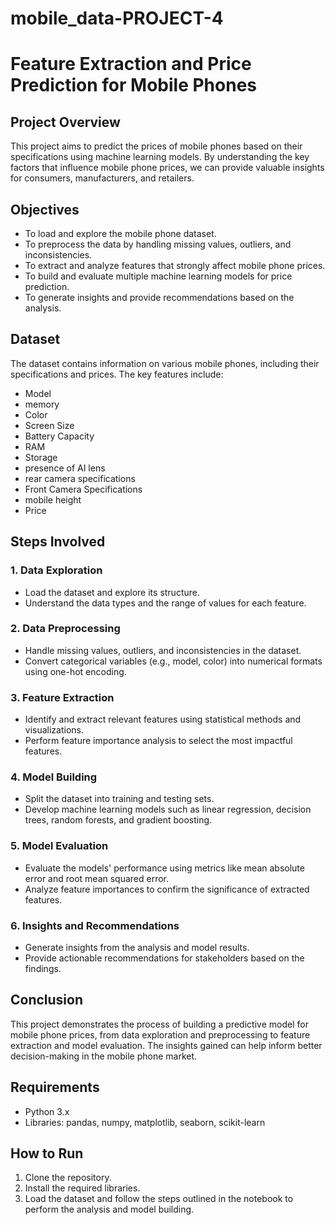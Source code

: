 # mobile_data-PROJECT-4
# Feature Extraction and Price Prediction for Mobile Phones

## Project Overview
This project aims to predict the prices of mobile phones based on their specifications using machine learning models. By understanding the key factors that influence mobile phone prices, we can provide valuable insights for consumers, manufacturers, and retailers.

## Objectives
- To load and explore the mobile phone dataset.
- To preprocess the data by handling missing values, outliers, and inconsistencies.
- To extract and analyze features that strongly affect mobile phone prices.
- To build and evaluate multiple machine learning models for price prediction.
- To generate insights and provide recommendations based on the analysis.

## Dataset
The dataset contains information on various mobile phones, including their specifications and prices. The key features include:
- Model
-  memory
- Color
- Screen Size
- Battery Capacity
- RAM
- Storage
- presence of AI lens
- rear camera specifications
- Front Camera Specifications
- mobile height
- Price

## Steps Involved
### 1. Data Exploration
- Load the dataset and explore its structure.
- Understand the data types and the range of values for each feature.

### 2. Data Preprocessing
- Handle missing values, outliers, and inconsistencies in the dataset.
- Convert categorical variables (e.g., model, color) into numerical formats using one-hot encoding.

### 3. Feature Extraction
- Identify and extract relevant features using statistical methods and visualizations.
- Perform feature importance analysis to select the most impactful features.

### 4. Model Building
- Split the dataset into training and testing sets.
- Develop machine learning models such as linear regression, decision trees, random forests, and gradient boosting.

### 5. Model Evaluation
- Evaluate the models' performance using metrics like mean absolute error and root mean squared error.
- Analyze feature importances to confirm the significance of extracted features.

### 6. Insights and Recommendations
- Generate insights from the analysis and model results.
- Provide actionable recommendations for stakeholders based on the findings.

## Conclusion
This project demonstrates the process of building a predictive model for mobile phone prices, from data exploration and preprocessing to feature extraction and model evaluation. The insights gained can help inform better decision-making in the mobile phone market.

## Requirements
- Python 3.x
- Libraries: pandas, numpy, matplotlib, seaborn, scikit-learn

## How to Run
1. Clone the repository.
2. Install the required libraries.
3. Load the dataset and follow the steps outlined in the notebook to perform the analysis and model building.
